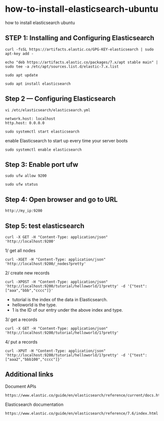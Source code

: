 # how-to-install-elasticsearch-ubuntu
how to install elasticsearch ubuntu

## STEP 1: Installing and Configuring Elasticsearch

```
curl -fsSL https://artifacts.elastic.co/GPG-KEY-elasticsearch | sudo apt-key add -
```

```
echo "deb https://artifacts.elastic.co/packages/7.x/apt stable main" | sudo tee -a /etc/apt/sources.list.d/elastic-7.x.list
```

```
sudo apt update
```

```
sudo apt install elasticsearch
```

## Step 2 — Configuring Elasticsearch
```
vi /etc/elasticsearch/elasticsearch.yml
```

```
network.host: localhost
http.host: 0.0.0.0
```

```
sudo systemctl start elasticsearch
```

enable Elasticsearch to start up every time your server boots
```
sudo systemctl enable elasticsearch
```

## Step 3: Enable port ufw
```
sudo ufw allow 9200
```
```
sudo ufw status
```

## Step 4: Open browser and go to URL
```
http://my_ip:9200
```

## Step 5: test elasticsearch
```
curl -X GET -H "Content-Type: application/json" 'http://localhost:9200'
```

1/ get all nodes
```
curl -XGET -H "Content-Type: application/json" 'http://localhost:9200/_nodes?pretty'
```

2/ create new records
```
curl -XPOST -H "Content-Type: application/json" 'http://localhost:9200/tutorial/helloworld/1?pretty' -d '{"test":["aaa","bbb","cccc"]}'
```

+ tutorial is the index of the data in Elasticsearch.
+ helloworld is the type.
+ 1 is the ID of our entry under the above index and type.


3/ get a records
```
curl -X GET -H "Content-Type: application/json" 'http://localhost:9200/tutorial/helloworld/1?pretty'
```

4/ put a records
```
curl -XPUT -H "Content-Type: application/json" 'http://localhost:9200/tutorial/helloworld/1?pretty' -d '{"test":["aaa2","bbb100","cccc"]}'
```


## Additional links
Document APIs
```
https://www.elastic.co/guide/en/elasticsearch/reference/current/docs.html#docs
```

Elasticsearch documentation
```
https://www.elastic.co/guide/en/elasticsearch/reference/7.6/index.html
```